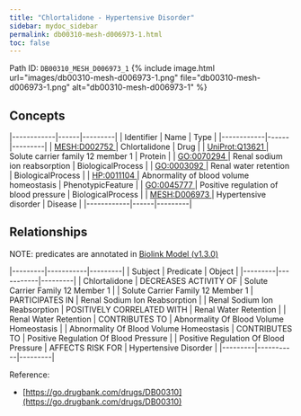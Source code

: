 ```yaml
---
title: "Chlortalidone - Hypertensive Disorder"
sidebar: mydoc_sidebar
permalink: db00310-mesh-d006973-1.html
toc: false 
---
```



Path ID: `DB00310_MESH_D006973_1`
{% include image.html url="images/db00310-mesh-d006973-1.png" file="db00310-mesh-d006973-1.png" alt="db00310-mesh-d006973-1" %}

## Concepts

|------------|------|---------|
| Identifier | Name | Type    |
|------------|------|---------|
| <a href="https://identifiers.org/MESH:D002752">MESH:D002752 </a> | Chlortalidone | Drug |
| <a href="https://identifiers.org/UniProt:Q13621">UniProt:Q13621 </a> | Solute carrier family 12 member 1 | Protein |
| <a href="https://identifiers.org/GO:0070294">GO:0070294 </a> | Renal sodium ion reabsorption | BiologicalProcess |
| <a href="https://identifiers.org/GO:0003092">GO:0003092 </a> | Renal water retention | BiologicalProcess |
| <a href="https://identifiers.org/HP:0011104">HP:0011104 </a> | Abnormality of blood volume homeostasis | PhenotypicFeature |
| <a href="https://identifiers.org/GO:0045777">GO:0045777 </a> | Positive regulation of blood pressure | BiologicalProcess |
| <a href="https://identifiers.org/MESH:D006973">MESH:D006973 </a> | Hypertensive disorder | Disease |
|------------|------|---------|

## Relationships


NOTE: predicates are annotated in <a href="https://github.com/biolink/biolink-model/releases/tag/v1.3.0">Biolink Model (v1.3.0)</a>

|---------|-----------|---------|
| Subject | Predicate | Object  |
|---------|-----------|---------|
| Chlortalidone | DECREASES ACTIVITY OF | Solute Carrier Family 12 Member 1 |
| Solute Carrier Family 12 Member 1 | PARTICIPATES IN | Renal Sodium Ion Reabsorption |
| Renal Sodium Ion Reabsorption | POSITIVELY CORRELATED WITH | Renal Water Retention |
| Renal Water Retention | CONTRIBUTES TO | Abnormality Of Blood Volume Homeostasis |
| Abnormality Of Blood Volume Homeostasis | CONTRIBUTES TO | Positive Regulation Of Blood Pressure |
| Positive Regulation Of Blood Pressure | AFFECTS RISK FOR | Hypertensive Disorder |
|---------|-----------|---------|

Reference: 
  - [https://go.drugbank.com/drugs/DB00310](https://go.drugbank.com/drugs/DB00310)
